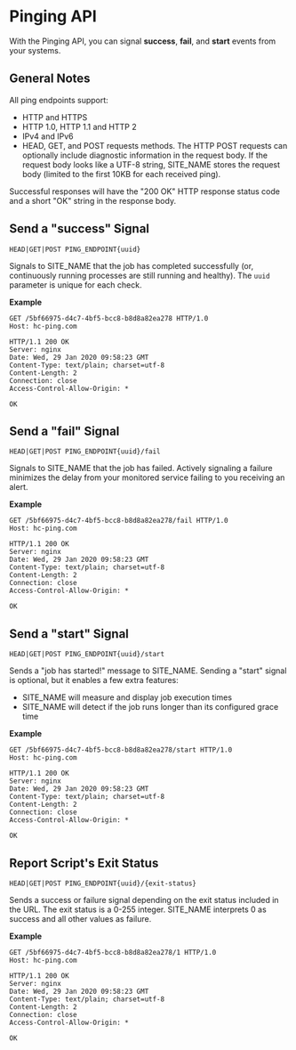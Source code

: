 # Pinging API

With the Pinging API, you can signal **success**, **fail**, and **start** events from
your systems.

## General Notes

All ping endpoints support:

* HTTP and HTTPS
* HTTP 1.0, HTTP 1.1 and HTTP 2
* IPv4 and IPv6
* HEAD, GET, and POST requests methods. The HTTP POST requests
can optionally include diagnostic information in the request body.
If the request body looks like a UTF-8 string, SITE_NAME stores the request body
(limited to the first 10KB for each received ping).

Successful responses will have the "200 OK" HTTP response status code and a short
"OK" string in the response body.

## Send a "success" Signal

```text
HEAD|GET|POST PING_ENDPOINT{uuid}
```

Signals to SITE_NAME that the job has completed successfully (or,
continuously running processes are still running and healthy). The `uuid` parameter
is unique for each check.

**Example**

```http
GET /5bf66975-d4c7-4bf5-bcc8-b8d8a82ea278 HTTP/1.0
Host: hc-ping.com
```

```http
HTTP/1.1 200 OK
Server: nginx
Date: Wed, 29 Jan 2020 09:58:23 GMT
Content-Type: text/plain; charset=utf-8
Content-Length: 2
Connection: close
Access-Control-Allow-Origin: *

OK
```

## Send a "fail" Signal

```text
HEAD|GET|POST PING_ENDPOINT{uuid}/fail
```

Signals to SITE_NAME that the job has failed. Actively signaling a failure
minimizes the delay from your monitored service failing to you receiving an alert.

**Example**

```http
GET /5bf66975-d4c7-4bf5-bcc8-b8d8a82ea278/fail HTTP/1.0
Host: hc-ping.com
```

```http
HTTP/1.1 200 OK
Server: nginx
Date: Wed, 29 Jan 2020 09:58:23 GMT
Content-Type: text/plain; charset=utf-8
Content-Length: 2
Connection: close
Access-Control-Allow-Origin: *

OK
```

## Send a "start" Signal

```text
HEAD|GET|POST PING_ENDPOINT{uuid}/start
```

Sends a "job has started!" message to SITE_NAME. Sending a "start" signal is
optional, but it enables a few extra features:

* SITE_NAME will measure and display job execution times
* SITE_NAME will detect if the job runs longer than its configured grace time

**Example**

```http
GET /5bf66975-d4c7-4bf5-bcc8-b8d8a82ea278/start HTTP/1.0
Host: hc-ping.com
```

```http
HTTP/1.1 200 OK
Server: nginx
Date: Wed, 29 Jan 2020 09:58:23 GMT
Content-Type: text/plain; charset=utf-8
Content-Length: 2
Connection: close
Access-Control-Allow-Origin: *

OK
```

## Report Script's Exit Status

```text
HEAD|GET|POST PING_ENDPOINT{uuid}/{exit-status}
```

Sends a success or failure signal depending on the exit status
included in the URL. The exit status is a 0-255 integer. SITE_NAME
interprets 0 as success and all other values as failure.

**Example**

```http
GET /5bf66975-d4c7-4bf5-bcc8-b8d8a82ea278/1 HTTP/1.0
Host: hc-ping.com
```

```http
HTTP/1.1 200 OK
Server: nginx
Date: Wed, 29 Jan 2020 09:58:23 GMT
Content-Type: text/plain; charset=utf-8
Content-Length: 2
Connection: close
Access-Control-Allow-Origin: *

OK
```
